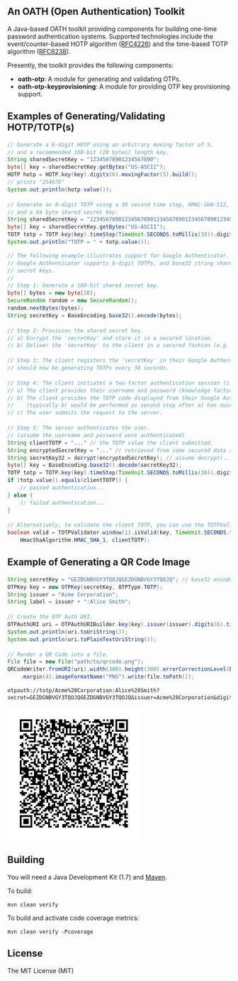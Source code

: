 ## An OATH (Open Authentication) Toolkit

A Java-based OATH toolkit providing components for building one-time password authentication systems. Supported technologies include the event/counter-based HOTP algorithm ([RFC4226](https://tools.ietf.org/html/rfc4226)) and the time-based TOTP algorithm ([RFC6238](https://tools.ietf.org/html/rfc6238)).

Presently, the toolkit provides the following components:

* **oath-otp**: A module for generating and validating OTPs.
* **oath-otp-keyprovisioning**: A module for providing OTP key provisioning support.

## Examples of Generating/Validating HOTP/TOTP(s)

```java
// Generate a 6-digit HOTP using an arbitrary moving factor of 5, 
// and a recommended 160-bit (20 bytes) length key.
String sharedSecretKey = "12345678901234567890";
byte[] key = sharedSecretKey.getBytes("US-ASCII");
HOTP hotp = HOTP.key(key).digits(6).movingFactor(5).build();
// prints "254676"
System.out.println(hotp.value());

// Generate an 8-digit TOTP using a 30 second time step, HMAC-SHA-512,
// and a 64 byte shared secret key.
String sharedSecretKey = "1234567890123456789012345678901234567890123456789012345678901234";
byte[] key = sharedSecretKey.getBytes("US-ASCII");
TOTP totp = TOTP.key(key).timeStep(TimeUnit.SECONDS.toMillis(30)).digits(8).hmacSha512().build();
System.out.println("TOTP = " + totp.value());
```

```java
// The following example illustrates support for Google Authenticator.
// Google Authenticator supports 6-digit TOTPs, and base32 string shared
// secret keys.
//
// Step 1: Generate a 160-bit shared secret key.
byte[] bytes = new byte[20];
SecureRandom random = new SecureRandom();
random.nextBytes(bytes);
String secretKey = BaseEncoding.base32().encode(bytes);

// Step 2: Provision the shared secret key.
// a) Encrypt the 'secretKey' and store it in a secured location.
// b) Deliver the 'secretKey' to the client in a secured fashion (e.g. QR code over SSL)

// Step 3: The client registers the 'secretKey' in their Google Authenticator app. The app
// should now be generating TOTPs every 30 seconds.

// Step 4: The client initiates a two-factor authentication session (i.e. online banking login).
// a) The client provides their username and password (knowledge factor)
// b) The client provides the TOTP code displayed from their Google Authenticator app.
//    (typically b) would be performed as second step after a) has succeeded)
// c) The user submits the request to the server.

// Step 5: The server authenticates the user.
// (assume the username and password were authenticated)
String clientTOTP = "..." // the TOTP value the client submitted.
String encryptedSecretKey = "..." // retrieved from some secured data store.
String secretKey32 = decrypt(encryptedSecretKey); // assume decrypt(...) is implemented
byte[] key = BaseEncoding.base32().decode(secretKey32);
TOTP totp = TOTP.key(key).timeStep(TimeUnit.SECONDS.toMillis(30)).digits(6).hmacSha1().build();
if (totp.value().equals(clientTOTP)) {
    // passed authentication...
} else {
    // failed authentication...
}

// Alternatively, to validate the client TOTP, you can use the TOTPValidator class:
boolean valid = TOTPValidator.window(1).isValid(key, TimeUnit.SECONDS.toMillis(30), 6, 
    HmacShaAlgorithm.HMAC_SHA_1, clientTOTP);
```

## Example of Generating a QR Code Image

```java
String secretKey = "GEZDGNBVGY3TQOJQGEZDGNBVGY3TQOJQ"; // base32 encoded key.
OTPKey key = new OTPKey(secretKey, OTPType.TOTP);
String issuer = "Acme Corporation";
String label = issuer + ":Alice Smith";

// Create the OTP Auth URI. 
OTPAuthURI uri = OTPAuthURIBuilder.key(key).issuer(issuer).digits(6).timeStep(30000L).build(label, true);
System.out.println(uri.toUriString());
System.out.println(uri.toPlainTextUriString());

// Render a QR Code into a file.
File file = new File("path/to/qrcode.png");
QRCodeWriter.fromURI(uri).width(300).height(300).errorCorrectionLevel(ErrorCorrectionLevel.H)
    .margin(4).imageFormatName("PNG").write(file.toPath());
```

    otpauth://totp/Acme%20Corporation:Alice%20Smith?secret=GEZDGNBVGY3TQOJQGEZDGNBVGY3TQOJQ&issuer=Acme%20Corporation&digits=6&period=30

![QRCodeScreenshot](misc/qrcode.png)

## Building

You will need a Java Development Kit (1.7) and [Maven](http://maven.apache.org/).
    
To build:

    mvn clean verify
    
To build and activate code coverage metrics:

    mvn clean verify -Pcoverage

## License

The MIT License (MIT)